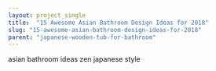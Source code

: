 ```yaml
---
layout: project_single
title:  "15 Awesome Asian Bathroom Design Ideas for 2018"
slug: "15-awesome-asian-bathroom-design-ideas-for-2018"
parent: "japanese-wooden-tub-for-bathroom"
---
```

asian bathroom ideas zen japanese style